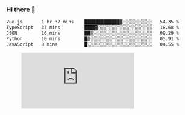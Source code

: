 ### Hi there 👋

<!--START_SECTION:waka-->

```txt
Vue.js       1 hr 37 mins    █████████████▓░░░░░░░░░░░   54.35 %
TypeScript   33 mins         ████▓░░░░░░░░░░░░░░░░░░░░   18.68 %
JSON         16 mins         ██▒░░░░░░░░░░░░░░░░░░░░░░   09.29 %
Python       10 mins         █▒░░░░░░░░░░░░░░░░░░░░░░░   05.91 %
JavaScript   8 mins          █░░░░░░░░░░░░░░░░░░░░░░░░   04.55 %
```

<!--END_SECTION:waka-->

<figure><embed src="https://wakatime.com/share/@018c1236-80d1-4209-b291-9f1e9534668f/bb944d0f-92e3-48f1-94a5-d3c1d0ffe8d4.svg"></embed></figure>

<!--
**kraibse/kraibse** is a ✨ _special_ ✨ repository because its `README.md` (this file) appears on your GitHub profile.

Here are some ideas to get you started:

- 🔭 I’m currently working on ...
- 🌱 I’m currently learning ...
- 👯 I’m looking to collaborate on ...
- 🤔 I’m looking for help with ...
- 💬 Ask me about ...
- 📫 How to reach me: ...
- 😄 Pronouns: ...
- ⚡ Fun fact: ...
-->
